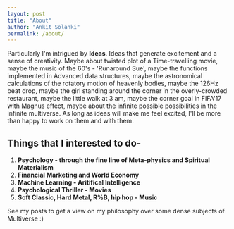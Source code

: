 ```yaml
---
layout: post
title: "About"
author: "Ankit Solanki"
permalink: /about/
---
```


Particularly I'm intrigued by **Ideas**. Ideas that generate excitement and a sense of creativity. Maybe about twisted plot of a Time-travelling movie, maybe the music of the 60's - 'Runaround Sue', maybe the functions implemented in Advanced data structures, maybe the astronomical calculations of the rotatory motion of heavenly bodies, maybe the 126Hz beat drop, maybe the girl standing around the corner in the overly-crowded restaurant, maybe the little walk at 3 am, maybe the corner goal in FIFA'17 with Magnus effect, maybe about the infinite possible possibilities in the infinite multiverse. As long as ideas will make me feel excited, I'll be more than happy to work on them and with them.


## Things that I interested to do-
1. **Psychology - through the fine line of Meta-physics and Spiritual Materialism**
2. **Financial Marketing and World Economy**
3. **Machine Learning - Aritifical Intelligence**
4. **Psychological Thriller - Movies**
5. **Soft Classic, Hard Metal, R%B, hip hop - Music**


See my posts to get a view on my philosophy over some dense subjects of Multiverse  :)
